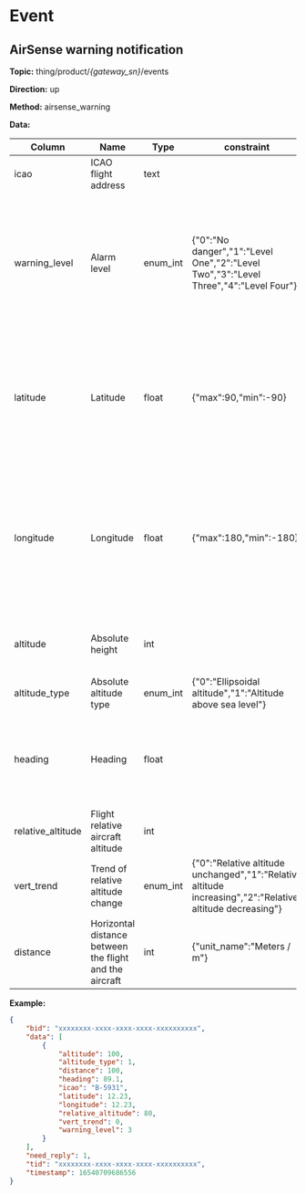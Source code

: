 




 # Event

## AirSense warning notification
**Topic:** thing/product/*{gateway_sn}*/events

**Direction:** up

**Method:** airsense_warning

**Data:** 

|Column|Name|Type|constraint|Description|
|---|---|---|---|---|
|icao|ICAO flight address|text|  |ICAO civil aviation flight address|
|warning_level|Alarm level|enum_int| {&#34;0&#34;:&#34;No danger&#34;,&#34;1&#34;:&#34;Level One&#34;,&#34;2&#34;:&#34;Level Two&#34;,&#34;3&#34;:&#34;Level Three&#34;,&#34;4&#34;:&#34;Level Four&#34;} |The higher the danger level, the more dangerous it is. For levels greater than or equal to 3, it is recommended for the aircraft to avoid|
|latitude|Latitude|float| {&#34;max&#34;:90,&#34;min&#34;:-90} |Latitude of the aircraft location point, angle value, negative for south latitude, positive for north latitude, accurate to 6 decimal places.|
|longitude|Longitude|float| {&#34;max&#34;:180,&#34;min&#34;:-180} |Longitude of the aircraft&#39;s current position, angle value, east longitude is positive, west longitude is negative, precision to 6 decimal places.|
|altitude|Absolute height|int|  |Flight absolute altitude, measured in meters|
|altitude_type|Absolute altitude type|enum_int| {&#34;0&#34;:&#34;Ellipsoidal altitude&#34;,&#34;1&#34;:&#34;Altitude above sea level&#34;} ||
|heading|Heading|float|  |Heading angle in degrees, 0 for true north, 90 for true east, precision to one decimal place|
|relative_altitude|Flight relative aircraft altitude|int|  |Flight relative aircraft altitude in meters|
|vert_trend|Trend of relative altitude change|enum_int| {&#34;0&#34;:&#34;Relative altitude unchanged&#34;,&#34;1&#34;:&#34;Relative altitude increasing&#34;,&#34;2&#34;:&#34;Relative altitude decreasing&#34;} ||
|distance|Horizontal distance between the flight and the aircraft|int| {&#34;unit_name&#34;:&#34;Meters / m&#34;} ||


 

**Example:**
```json
{
	"bid": "xxxxxxxx-xxxx-xxxx-xxxx-xxxxxxxxxx",
	"data": [
		{
			"altitude": 100,
			"altitude_type": 1,
			"distance": 100,
			"heading": 89.1,
			"icao": "B-5931",
			"latitude": 12.23,
			"longitude": 12.23,
			"relative_altitude": 80,
			"vert_trend": 0,
			"warning_level": 3
		}
	],
	"need_reply": 1,
	"tid": "xxxxxxxx-xxxx-xxxx-xxxx-xxxxxxxxxx",
	"timestamp": 16540709686556
}
```













